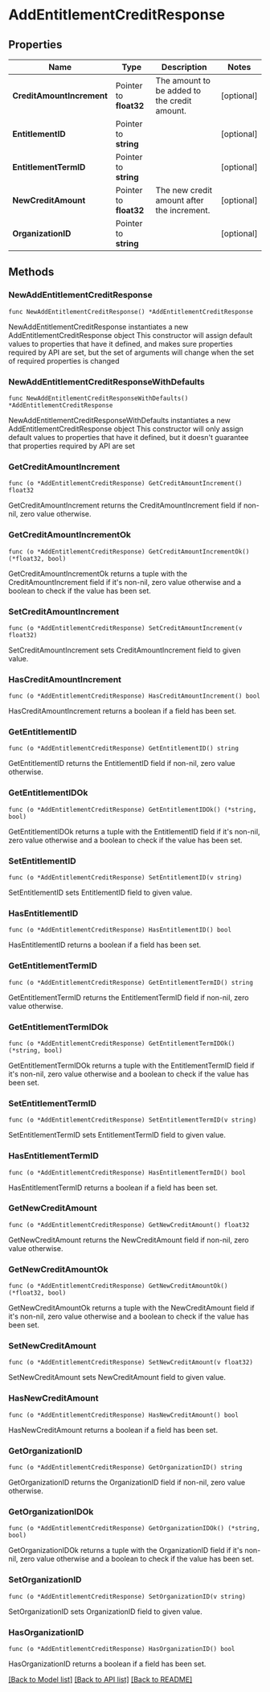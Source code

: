 # AddEntitlementCreditResponse

## Properties

Name | Type | Description | Notes
------------ | ------------- | ------------- | -------------
**CreditAmountIncrement** | Pointer to **float32** | The amount to be added to the credit amount. | [optional] 
**EntitlementID** | Pointer to **string** |  | [optional] 
**EntitlementTermID** | Pointer to **string** |  | [optional] 
**NewCreditAmount** | Pointer to **float32** | The new credit amount after the increment. | [optional] 
**OrganizationID** | Pointer to **string** |  | [optional] 

## Methods

### NewAddEntitlementCreditResponse

`func NewAddEntitlementCreditResponse() *AddEntitlementCreditResponse`

NewAddEntitlementCreditResponse instantiates a new AddEntitlementCreditResponse object
This constructor will assign default values to properties that have it defined,
and makes sure properties required by API are set, but the set of arguments
will change when the set of required properties is changed

### NewAddEntitlementCreditResponseWithDefaults

`func NewAddEntitlementCreditResponseWithDefaults() *AddEntitlementCreditResponse`

NewAddEntitlementCreditResponseWithDefaults instantiates a new AddEntitlementCreditResponse object
This constructor will only assign default values to properties that have it defined,
but it doesn't guarantee that properties required by API are set

### GetCreditAmountIncrement

`func (o *AddEntitlementCreditResponse) GetCreditAmountIncrement() float32`

GetCreditAmountIncrement returns the CreditAmountIncrement field if non-nil, zero value otherwise.

### GetCreditAmountIncrementOk

`func (o *AddEntitlementCreditResponse) GetCreditAmountIncrementOk() (*float32, bool)`

GetCreditAmountIncrementOk returns a tuple with the CreditAmountIncrement field if it's non-nil, zero value otherwise
and a boolean to check if the value has been set.

### SetCreditAmountIncrement

`func (o *AddEntitlementCreditResponse) SetCreditAmountIncrement(v float32)`

SetCreditAmountIncrement sets CreditAmountIncrement field to given value.

### HasCreditAmountIncrement

`func (o *AddEntitlementCreditResponse) HasCreditAmountIncrement() bool`

HasCreditAmountIncrement returns a boolean if a field has been set.

### GetEntitlementID

`func (o *AddEntitlementCreditResponse) GetEntitlementID() string`

GetEntitlementID returns the EntitlementID field if non-nil, zero value otherwise.

### GetEntitlementIDOk

`func (o *AddEntitlementCreditResponse) GetEntitlementIDOk() (*string, bool)`

GetEntitlementIDOk returns a tuple with the EntitlementID field if it's non-nil, zero value otherwise
and a boolean to check if the value has been set.

### SetEntitlementID

`func (o *AddEntitlementCreditResponse) SetEntitlementID(v string)`

SetEntitlementID sets EntitlementID field to given value.

### HasEntitlementID

`func (o *AddEntitlementCreditResponse) HasEntitlementID() bool`

HasEntitlementID returns a boolean if a field has been set.

### GetEntitlementTermID

`func (o *AddEntitlementCreditResponse) GetEntitlementTermID() string`

GetEntitlementTermID returns the EntitlementTermID field if non-nil, zero value otherwise.

### GetEntitlementTermIDOk

`func (o *AddEntitlementCreditResponse) GetEntitlementTermIDOk() (*string, bool)`

GetEntitlementTermIDOk returns a tuple with the EntitlementTermID field if it's non-nil, zero value otherwise
and a boolean to check if the value has been set.

### SetEntitlementTermID

`func (o *AddEntitlementCreditResponse) SetEntitlementTermID(v string)`

SetEntitlementTermID sets EntitlementTermID field to given value.

### HasEntitlementTermID

`func (o *AddEntitlementCreditResponse) HasEntitlementTermID() bool`

HasEntitlementTermID returns a boolean if a field has been set.

### GetNewCreditAmount

`func (o *AddEntitlementCreditResponse) GetNewCreditAmount() float32`

GetNewCreditAmount returns the NewCreditAmount field if non-nil, zero value otherwise.

### GetNewCreditAmountOk

`func (o *AddEntitlementCreditResponse) GetNewCreditAmountOk() (*float32, bool)`

GetNewCreditAmountOk returns a tuple with the NewCreditAmount field if it's non-nil, zero value otherwise
and a boolean to check if the value has been set.

### SetNewCreditAmount

`func (o *AddEntitlementCreditResponse) SetNewCreditAmount(v float32)`

SetNewCreditAmount sets NewCreditAmount field to given value.

### HasNewCreditAmount

`func (o *AddEntitlementCreditResponse) HasNewCreditAmount() bool`

HasNewCreditAmount returns a boolean if a field has been set.

### GetOrganizationID

`func (o *AddEntitlementCreditResponse) GetOrganizationID() string`

GetOrganizationID returns the OrganizationID field if non-nil, zero value otherwise.

### GetOrganizationIDOk

`func (o *AddEntitlementCreditResponse) GetOrganizationIDOk() (*string, bool)`

GetOrganizationIDOk returns a tuple with the OrganizationID field if it's non-nil, zero value otherwise
and a boolean to check if the value has been set.

### SetOrganizationID

`func (o *AddEntitlementCreditResponse) SetOrganizationID(v string)`

SetOrganizationID sets OrganizationID field to given value.

### HasOrganizationID

`func (o *AddEntitlementCreditResponse) HasOrganizationID() bool`

HasOrganizationID returns a boolean if a field has been set.


[[Back to Model list]](../README.md#documentation-for-models) [[Back to API list]](../README.md#documentation-for-api-endpoints) [[Back to README]](../README.md)


